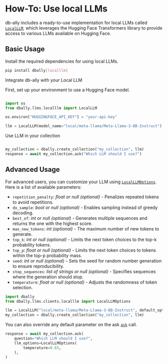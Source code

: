 # How-To: Use local LLMs

db-ally includes a ready-to-use implementation for local LLMs called [`LocalLLM`](../../reference/llms/local.md#dbally.llms.local.LocalLLM), which leverages the Hugging Face Transformers library to provide access to various LLMs available on Hugging Face.

## Basic Usage

Install the required dependencies for using local LLMs.

```bash
pip install dbally[localllm]
```

Integrate db-ally with your Local LLM

First, set up your environment to use a Hugging Face model.

```python

import os
from dbally.llms.localllm import LocalLLM

os.environ["HUGGINGFACE_API_KEY"] = "your-api-key"

llm = LocalLLM(model_name="local/meta-llama/Meta-Llama-3-8B-Instruct")
```

Use LLM in your collection

```python

my_collection = dbally.create_collection("my_collection", llm)
response = await my_collection.ask("Which LLM should I use?")
```

## Advanced Usage

For advanced users, you can customize your LLM using [`LocalLLMOptions`](../../reference/llms/local.md#dbally.llms.clients.local.LocalLLMOptions). Here is a list of available parameters:

-   `repetition_penalty`: *float or null (optional)* - Penalizes repeated tokens to avoid repetitions.
-    `do_sample`: *bool or null (optional)* - Enables sampling instead of greedy decoding.
-    `best_of`: *int or null (optional)* - Generates multiple sequences and returns the one with the highest score.
-    `max_new_tokens`: *int (optional)* - The maximum number of new tokens to generate.
-    `top_k`: *int or null (optional)* - Limits the next token choices to the top-k probability tokens.
-    `top_p`: *float or null (optional)* - Limits the next token choices to tokens within the top-p probability mass.
-    `seed`: *int or null (optional)* - Sets the seed for random number generation to ensure reproducibility.
-    `stop_sequences`: *list of strings or null (optional)* - Specifies sequences where the generation should stop.
-    `temperature`: *float or null (optional)* - Adjusts the randomness of token selection.

```python
import dbally
from dbally.llms.clients.localllm import LocalLLMOptions

llm = LocalLLM("local/meta-llama/Meta-Llama-3-8B-Instruct", default_options=LocalLLMOptions(temperature=0.7))
my_collection = dbally.create_collection("my_collection", llm)
```

You can also override any default parameter on the ask [`ask`](../../reference/collection.md#dbally.Collection.ask) call.

```python
response = await my_collection.ask(
    question="Which LLM should I use?",
    llm_options=LocalLLMOptions(
        temperature=0.65,
    ),
)
```